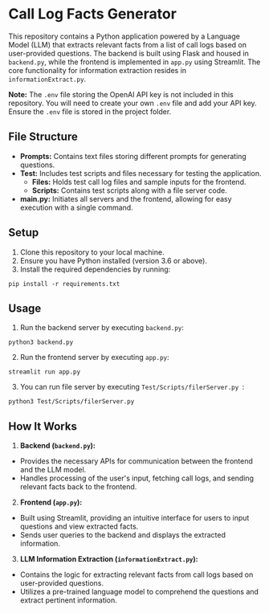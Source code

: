 # Call Log Facts Generator

This repository contains a Python application powered by a Language Model (LLM) that extracts relevant facts from a list of call logs based on user-provided questions. The backend is built using Flask and housed in `backend.py`, while the frontend is implemented in `app.py` using Streamlit. The core functionality for information extraction resides in `informationExtract.py`.

**Note:** The `.env` file storing the OpenAI API key is not included in this repository. You will need to create your own `.env` file and add your API key. Ensure the `.env` file is stored in the project folder.
## File Structure

- **Prompts:** Contains text files storing different prompts for generating questions.
- **Test:** Includes test scripts and files necessary for testing the application.
  - **Files:** Holds test call log files and sample inputs for the frontend.
  - **Scripts:** Contains test scripts along with a file server code.
- **main.py:** Initiates all servers and the frontend, allowing for easy execution with a single command.

## Setup

1. Clone this repository to your local machine.
2. Ensure you have Python installed (version 3.6 or above).
3. Install the required dependencies by running:
```
pip install -r requirements.txt
```

## Usage

1. Run the backend server by executing `backend.py`:
```
python3 backend.py
```
2. Run the frontend server by executing `app.py`:
```
streamlit run app.py
```
3. You can run file server by executing `Test/Scripts/filerServer.py
`:
```
python3 Test/Scripts/filerServer.py
```

## How It Works

1. **Backend (`backend.py`):** 
- Provides the necessary APIs for communication between the frontend and the LLM model.
- Handles processing of the user's input, fetching call logs, and sending relevant facts back to the frontend.

2. **Frontend (`app.py`):** 
- Built using Streamlit, providing an intuitive interface for users to input questions and view extracted facts.
- Sends user queries to the backend and displays the extracted information.

3. **LLM Information Extraction (`informationExtract.py`):** 
- Contains the logic for extracting relevant facts from call logs based on user-provided questions.
- Utilizes a pre-trained language model to comprehend the questions and extract pertinent information.

